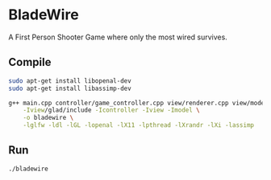 # BladeWire
A First Person Shooter Game where only the most wired survives.

## Compile
```bash
sudo apt-get install libopenal-dev
sudo apt-get install libassimp-dev
```
```bash
g++ main.cpp controller/game_controller.cpp view/renderer.cpp view/model.cpp model/audio_manager.cpp view/glad/src/glad.cpp \
    -Iview/glad/include -Icontroller -Iview -Imodel \
    -o bladewire \
    -lglfw -ldl -lGL -lopenal -lX11 -lpthread -lXrandr -lXi -lassimp
```

## Run
```bash
./bladewire
```
